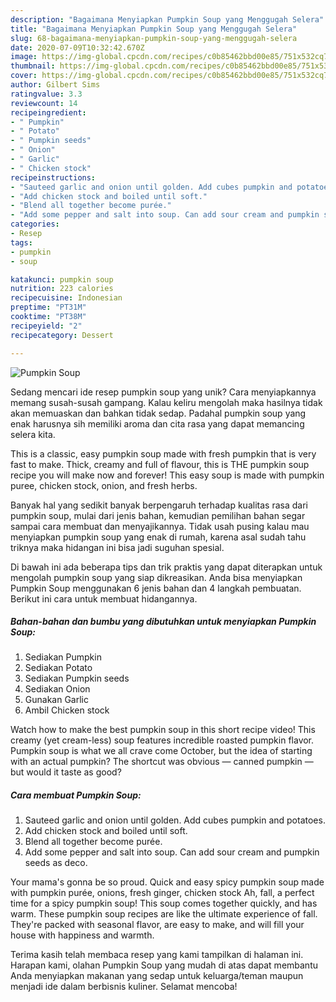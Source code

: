 ```yaml
---
description: "Bagaimana Menyiapkan Pumpkin Soup yang Menggugah Selera"
title: "Bagaimana Menyiapkan Pumpkin Soup yang Menggugah Selera"
slug: 68-bagaimana-menyiapkan-pumpkin-soup-yang-menggugah-selera
date: 2020-07-09T10:32:42.670Z
image: https://img-global.cpcdn.com/recipes/c0b85462bbd00e85/751x532cq70/pumpkin-soup-recipe-main-photo.jpg
thumbnail: https://img-global.cpcdn.com/recipes/c0b85462bbd00e85/751x532cq70/pumpkin-soup-recipe-main-photo.jpg
cover: https://img-global.cpcdn.com/recipes/c0b85462bbd00e85/751x532cq70/pumpkin-soup-recipe-main-photo.jpg
author: Gilbert Sims
ratingvalue: 3.3
reviewcount: 14
recipeingredient:
- " Pumpkin"
- " Potato"
- " Pumpkin seeds"
- " Onion"
- " Garlic"
- " Chicken stock"
recipeinstructions:
- "Sauteed garlic and onion until golden. Add cubes pumpkin and potatoes."
- "Add chicken stock and boiled until soft."
- "Blend all together become purée."
- "Add some pepper and salt into soup. Can add sour cream and pumpkin seeds as deco."
categories:
- Resep
tags:
- pumpkin
- soup

katakunci: pumpkin soup 
nutrition: 223 calories
recipecuisine: Indonesian
preptime: "PT31M"
cooktime: "PT38M"
recipeyield: "2"
recipecategory: Dessert

---
```



![Pumpkin Soup](https://img-global.cpcdn.com/recipes/c0b85462bbd00e85/751x532cq70/pumpkin-soup-recipe-main-photo.jpg)

Sedang mencari ide resep pumpkin soup yang unik? Cara menyiapkannya memang susah-susah gampang. Kalau keliru mengolah maka hasilnya tidak akan memuaskan dan bahkan tidak sedap. Padahal pumpkin soup yang enak harusnya sih memiliki aroma dan cita rasa yang dapat memancing selera kita.

This is a classic, easy pumpkin soup made with fresh pumpkin that is very fast to make. Thick, creamy and full of flavour, this is THE pumpkin soup recipe you will make now and forever! This easy soup is made with pumpkin puree, chicken stock, onion, and fresh herbs.

Banyak hal yang sedikit banyak berpengaruh terhadap kualitas rasa dari pumpkin soup, mulai dari jenis bahan, kemudian pemilihan bahan segar sampai cara membuat dan menyajikannya. Tidak usah pusing kalau mau menyiapkan pumpkin soup yang enak di rumah, karena asal sudah tahu triknya maka hidangan ini bisa jadi suguhan spesial.


Di bawah ini ada beberapa tips dan trik praktis yang dapat diterapkan untuk mengolah pumpkin soup yang siap dikreasikan. Anda bisa menyiapkan Pumpkin Soup menggunakan 6 jenis bahan dan 4 langkah pembuatan. Berikut ini cara untuk membuat hidangannya.

<!--inarticleads1-->

##### Bahan-bahan dan bumbu yang dibutuhkan untuk menyiapkan Pumpkin Soup:

1. Sediakan  Pumpkin
1. Sediakan  Potato
1. Sediakan  Pumpkin seeds
1. Sediakan  Onion
1. Gunakan  Garlic
1. Ambil  Chicken stock


Watch how to make the best pumpkin soup in this short recipe video! This creamy (yet cream-less) soup features incredible roasted pumpkin flavor. Pumpkin soup is what we all crave come October, but the idea of starting with an actual pumpkin? The shortcut was obvious — canned pumpkin — but would it taste as good? 

<!--inarticleads2-->

##### Cara membuat Pumpkin Soup:

1. Sauteed garlic and onion until golden. Add cubes pumpkin and potatoes.
1. Add chicken stock and boiled until soft.
1. Blend all together become purée.
1. Add some pepper and salt into soup. Can add sour cream and pumpkin seeds as deco.


Your mama&#39;s gonna be so proud. Quick and easy spicy pumpkin soup made with pumpkin purée, onions, fresh ginger, chicken stock Ah, fall, a perfect time for a spicy pumpkin soup! This soup comes together quickly, and has warm. These pumpkin soup recipes are like the ultimate experience of fall. They&#39;re packed with seasonal flavor, are easy to make, and will fill your house with happiness and warmth. 

Terima kasih telah membaca resep yang kami tampilkan di halaman ini. Harapan kami, olahan Pumpkin Soup yang mudah di atas dapat membantu Anda menyiapkan makanan yang sedap untuk keluarga/teman maupun menjadi ide dalam berbisnis kuliner. Selamat mencoba!
